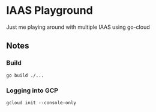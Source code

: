 # IAAS Playground

Just me playing around with multiple IAAS using go-cloud

## Notes

### Build

```
go build ./...
```

### Logging into GCP

```shell
gcloud init --console-only
```